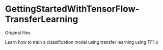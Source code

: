 # GettingStartedWithTensorFlow-TransferLearning
Original files

Learn how to train a classification model using transfer learning using TF1.x
